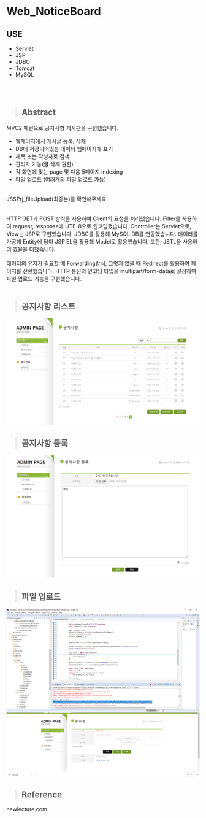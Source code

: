 # Web_NoticeBoard

## USE

- Servlet
- JSP
- JDBC
- Tomcat
- MySQL

</br></br>

> ## Abstract

MVC2 패턴으로 공지사항 게시판을 구현했습니다. </br>


- 웹페이지에서 게시글 등록, 삭제
- DB에 저장되어있는 데이터 웹페이지에 표기
- 제목 또는 작성자로 검색
- 관리자 기능(글 삭제 권한)
- 각 화면에 맞는 page 및 다음 5페이지 indexing
- 파일 업로드 (여러개의 파일 업로드 가능)

</br>
JSSPrj_fileUpload(최종본)를 확인해주세요. </br>
</br>

HTTP GET과 POST 방식을 사용하여 Client의 요청을 처리했습니다.
Filter를 사용하여 request, response에 UTF-8으로 인코딩했습니다. 
Controller는 Servlet으로, View는 JSP로 구현했습니다. JDBC를 활용해 MySQL DB를 연동했습니다. 데이터를 가공해 Entity에 담아 JSP EL을 활용해 Model로 활용했습니다. 또한, JSTL을 사용하여 효율을 더했습니다.
</br></br>
데이터의 유지가 필요할 때 Forwarding방식, 그렇지 않을 때 Redirect를 활용하여 페이지를 전환했습니다. HTTP 통신의 인코딩 타입을 multipart/form-data로 설정하여 파일 업로드 기능을 구현했습니다.
</br></br>


> ## 공지사항 리스트

![regOutput_list](./image/regOutput_list.PNG)

> ## 공지사항 등록
![regPageOutPut](./image/regPageOutput.PNG)

> ## 파일 업로드
![2filesUploading](./image/2filesUploading.PNG)
![2filesUploading_Result](./image/2filesUploading_Result.PNG)


> ## Reference

newlecture.com




